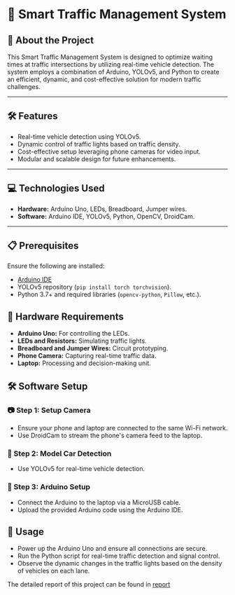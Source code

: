 # 🚦 Smart Traffic Management System

## 📖 About the Project
This Smart Traffic Management System is designed to optimize waiting times at traffic intersections by utilizing real-time vehicle detection. The system employs a combination of Arduino, YOLOv5, and Python to create an efficient, dynamic, and cost-effective solution for modern traffic challenges.

---

## 🛠 Features
- Real-time vehicle detection using YOLOv5.
- Dynamic control of traffic lights based on traffic density.
- Cost-effective setup leveraging phone cameras for video input.
- Modular and scalable design for future enhancements.

---

## 💻 Technologies Used
- **Hardware:** Arduino Uno, LEDs, Breadboard, Jumper wires.
- **Software:** Arduino IDE, YOLOv5, Python, OpenCV, DroidCam.

---

## 📋 Prerequisites
Ensure the following are installed:
- [Arduino IDE](https://www.arduino.cc/en/software)
- YOLOv5 repository (`pip install torch torchvision`).
- Python 3.7+ and required libraries (`opencv-python`, `Pillow`, etc.).

## 🔧 Hardware Requirements
- **Arduino Uno:** For controlling the LEDs.
- **LEDs and Resistors:** Simulating traffic lights.
- **Breadboard and Jumper Wires:** Circuit prototyping.
- **Phone Camera:** Capturing real-time traffic data.
- **Laptop:** Processing and decision-making unit.

## 🛠 Software Setup

### 📷 Step 1: Setup Camera
- Ensure your phone and laptop are connected to the same Wi-Fi network.
- Use DroidCam to stream the phone's camera feed to the laptop.

### 🚗 Step 2: Model Car Detection
- Use YOLOv5 for real-time vehicle detection.

### 🔌 Step 3: Arduino Setup
- Connect the Arduino to the laptop via a MicroUSB cable.
- Upload the provided Arduino code using the Arduino IDE.

## 🚀 Usage
- Power up the Arduino Uno and ensure all connections are secure.
- Run the Python script for real-time traffic detection and signal control.
- Observe the dynamic changes in the traffic lights based on the density of vehicles on each lane.


The detailed report of this project can be found in [report](report.pdf)